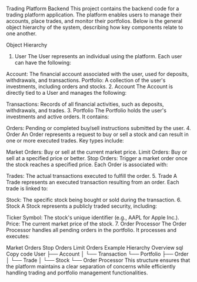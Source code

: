 Trading Platform Backend
This project contains the backend code for a trading platform application. The platform enables users to manage their accounts, place trades, and monitor their portfolios. Below is the general object hierarchy of the system, describing how key components relate to one another.

Object Hierarchy
1. User
The User represents an individual using the platform. Each user can have the following:

Account: The financial account associated with the user, used for deposits, withdrawals, and transactions.
Portfolio: A collection of the user's investments, including orders and stocks.
2. Account
The Account is directly tied to a User and manages the following:

Transactions: Records of all financial activities, such as deposits, withdrawals, and trades.
3. Portfolio
The Portfolio holds the user's investments and active orders. It contains:

Orders: Pending or completed buy/sell instructions submitted by the user.
4. Order
An Order represents a request to buy or sell a stock and can result in one or more executed trades. Key types include:

Market Orders: Buy or sell at the current market price.
Limit Orders: Buy or sell at a specified price or better.
Stop Orders: Trigger a market order once the stock reaches a specified price.
Each Order is associated with:

Trades: The actual transactions executed to fulfill the order.
5. Trade
A Trade represents an executed transaction resulting from an order. Each trade is linked to:

Stock: The specific stock being bought or sold during the transaction.
6. Stock
A Stock represents a publicly traded security, including:

Ticker Symbol: The stock's unique identifier (e.g., AAPL for Apple Inc.).
Price: The current market price of the stock.
7. Order Processor
The Order Processor handles all pending orders in the portfolio. It processes and executes:

Market Orders
Stop Orders
Limit Orders
Example Hierarchy Overview
sql
Copy code
User
 ├── Account
 │    └── Transaction
 └── Portfolio
      ├── Order
      │    └── Trade
      │         └── Stock
      └── Order Processor
This structure ensures that the platform maintains a clear separation of concerns while efficiently handling trading and portfolio management functionalities.